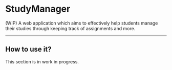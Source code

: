 # StudyManager
(WIP) A web application which aims to effectively help students manage their studies through keeping track of assignments and more.

---
<h2>How to use it?</h2>
This section is in work in progress.
